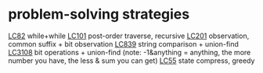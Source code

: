 # problem-solving strategies
[LC82](https://leetcode.com/problems/remove-duplicates-from-sorted-list-ii) while+while
[LC101](https://leetcode.com/problems/symmetric-tree) post-order traverse, recursive
[LC201](https://leetcode.com/problems/bitwise-and-of-numbers-range) observation, common suffix + bit observation
[LC839](https://leetcode.com/problems/similar-string-groups) string comparison + union-find
[LC3108](https://leetcode.com/problems/minimum-cost-walk-in-weighted-graph) bit operations + union-find (note: -1&anything = anything, the more number you have, the less & sum you can get)
[LC55](https://leetcode.com/problems/jump-game) state compress, greedy
